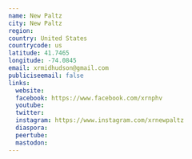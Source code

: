 ```yaml
---
name: New Paltz
city: New Paltz
region:
country: United States
countrycode: us
latitude: 41.7465
longitude: -74.0845
email: xrmidhudson@gmail.com
publiciseemail: false
links:
  website:
  facebook: https://www.facebook.com/xrnphv
  youtube:
  twitter:
  instagram: https://www.instagram.com/xrnewpaltz
  diaspora:
  peertube:
  mastodon:
---
```

